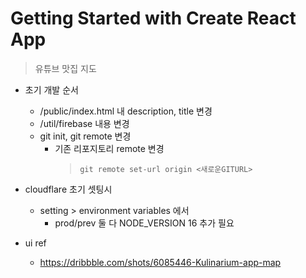 # Getting Started with Create React App

> 유튜브 맛집 지도

- 초기 개발 순서

  - /public/index.html 내 description, title 변경
  - /util/firebase 내용 변경
  - git init, git remote 변경
    - 기존 리포지토리 remote 변경
      > `git remote set-url origin <새로운GITURL>`

- cloudflare 초기 셋팅시

  - setting > environment variables 에서
    - prod/prev 둘 다 NODE_VERSION 16 추가 필요

- ui ref
  - https://dribbble.com/shots/6085446-Kulinarium-app-map
